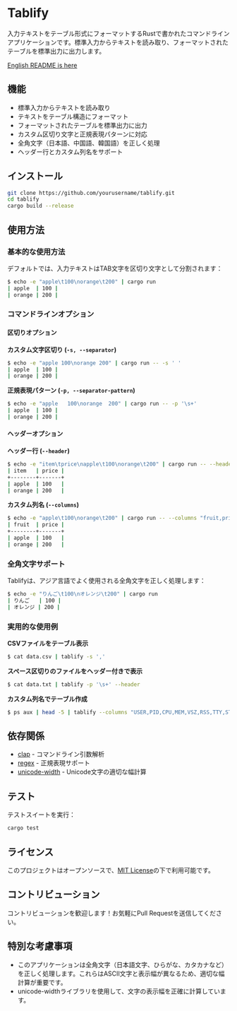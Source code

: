 # Tablify

入力テキストをテーブル形式にフォーマットするRustで書かれたコマンドラインアプリケーションです。標準入力からテキストを読み取り、フォーマットされたテーブルを標準出力に出力します。

[English README is here](README.md)

## 機能

- 標準入力からテキストを読み取り
- テキストをテーブル構造にフォーマット
- フォーマットされたテーブルを標準出力に出力
- カスタム区切り文字と正規表現パターンに対応
- 全角文字（日本語、中国語、韓国語）を正しく処理
- ヘッダー行とカスタム列名をサポート

## インストール

```bash
git clone https://github.com/yourusername/tablify.git
cd tablify
cargo build --release
```

## 使用方法

### 基本的な使用方法

デフォルトでは、入力テキストはTAB文字を区切り文字として分割されます：

```bash
$ echo -e "apple\t100\norange\t200" | cargo run
| apple  | 100 |
| orange | 200 |
```

### コマンドラインオプション

#### 区切りオプション

**カスタム文字区切り (`-s, --separator`)**
```bash
$ echo -e "apple 100\norange 200" | cargo run -- -s ' '
| apple  | 100 |
| orange | 200 |
```

**正規表現パターン (`-p, --separator-pattern`)**
```bash
$ echo -e "apple   100\norange  200" | cargo run -- -p '\s+'
| apple  | 100 |
| orange | 200 |
```

#### ヘッダーオプション

**ヘッダー行 (`--header`)**
```bash
$ echo -e "item\tprice\napple\t100\norange\t200" | cargo run -- --header
| item   | price |
+--------+-------+
| apple  | 100   |
| orange | 200   |
```

**カスタム列名 (`--columns`)**
```bash
$ echo -e "apple\t100\norange\t200" | cargo run -- --columns "fruit,price"
| fruit  | price |
+--------+-------+
| apple  | 100   |
| orange | 200   |
```

### 全角文字サポート

Tablifyは、アジア言語でよく使用される全角文字を正しく処理します：

```bash
$ echo -e "りんご\t100\nオレンジ\t200" | cargo run
| りんご   | 100 |
| オレンジ | 200 |
```

### 実用的な使用例

**CSVファイルをテーブル表示**
```bash
$ cat data.csv | tablify -s ','
```

**スペース区切りのファイルをヘッダー付きで表示**
```bash
$ cat data.txt | tablify -p '\s+' --header
```

**カスタム列名でテーブル作成**
```bash
$ ps aux | head -5 | tablify --columns "USER,PID,CPU,MEM,VSZ,RSS,TTY,STAT,START,TIME,COMMAND"
```

## 依存関係

- [clap](https://crates.io/crates/clap) - コマンドライン引数解析
- [regex](https://crates.io/crates/regex) - 正規表現サポート
- [unicode-width](https://crates.io/crates/unicode-width) - Unicode文字の適切な幅計算

## テスト

テストスイートを実行：

```bash
cargo test
```

## ライセンス

このプロジェクトはオープンソースで、[MIT License](LICENSE)の下で利用可能です。

## コントリビューション

コントリビューションを歓迎します！お気軽にPull Requestを送信してください。

## 特別な考慮事項

- このアプリケーションは全角文字（日本語文字、ひらがな、カタカナなど）を正しく処理します。これらはASCII文字と表示幅が異なるため、適切な幅計算が重要です。
- unicode-widthライブラリを使用して、文字の表示幅を正確に計算しています。